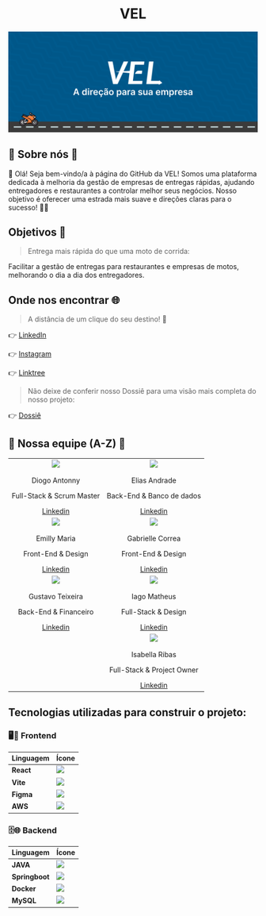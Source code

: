 <div align="center"><h1>VEL</h1></div>

<img src="../Background.png">

## 🔹 Sobre nós 🔸

👋 Olá! Seja bem-vindo/a à página do GitHub da VEL! Somos uma plataforma dedicada à melhoria da gestão de empresas de entregas rápidas, ajudando entregadores e restaurantes a controlar melhor seus negócios. Nosso objetivo é oferecer uma estrada mais suave e direções claras para o sucesso! 🏁🛵

## Objetivos 🔗

> Entrega mais rápida do que uma moto de corrida:

Facilitar a gestão de entregas para restaurantes e empresas de motos, melhorando o dia a dia dos entregadores.

## Onde nos encontrar 🌐

> A distância de um clique do seu destino! 🚀

👉 [LinkedIn](https://www.linkedin.com/company/vel-br) 

👉 [Instagram](https://www.instagram.com/vel_proa/)  

👉 [Linktree](https://linktr.ee/VirtualEasyLog) 

> Não deixe de conferir nosso Dossiê para uma visão mais completa do nosso projeto:

👉 [Dossiê](https://heyzine.com/flip-book/873ecbdfd9.html) 

## 💪 Nossa equipe (A-Z) 💪

<table align="center">
  <tr>
    <td align="center">
      <img src="https://github.com/VELPR0A/.github/assets/102389309/a16ca1b4-62c8-48c5-a314-5161cac84e16" width="75px">
      <p>Diogo Antonny</p>
      <p>Full-Stack & Scrum Master</p>
      <a href="https://www.linkedin.com/in/diogo-antonny/">Linkedin</a>
    </td>
    <td align="center">
      <img src="https://github.com/VELPR0A/.github/assets/102389309/804dcb7b-df06-40fb-8742-e0c3fe4649d1" width="75px">
      <p>Elias Andrade</p>
      <p>Back-End & Banco de dados</p>
      <a href="https://www.linkedin.com/in/elias-andrade-/">Linkedin</a>
    </td>
  </tr>
  <tr>
    <td align="center">
      <img src="https://github.com/VELPR0A/.github/assets/102389309/4375fff2-38c4-4fe6-94ef-7962b0ec52e1" width="75px">
      <p>Emilly Maria</p>
      <p>Front-End & Design</p>
      <a href="https://www.linkedin.com/in/emillymlfreitas/">Linkedin</a>
    </td>
    <td align="center">
      <img src="https://github.com/VELPR0A/.github/assets/102389309/45d83007-c343-4b45-a4b2-9b5074d8d165" width="75px">
      <p>Gabrielle Correa</p>
      <p>Front-End & Design</p>
      <a href="https://www.linkedin.com/in/gabriellecorrealeme/">Linkedin</a>
    </td>
  </tr>
  <tr>
    <td align="center">
      <img src="https://github.com/VELPR0A/.github/assets/102389309/3facc9ef-940d-4f75-ba97-94ccfb9d709f" width="75px">
      <p>Gustavo Teixeira</p>
      <p>Back-End & Financeiro</p>
      <a href="https://www.linkedin.com/in/gustavoteixeira2005/">Linkedin</a>
    </td>
    <td align="center">
      <img src="https://github.com/VELPR0A/.github/assets/102389309/4a1fe4b0-ad45-4a68-9f31-9edd3f2c1078" width="75px">
      <p>Iago Matheus</p>
      <p>Full-Stack & Design</p>
      <a href="https://www.linkedin.com/in/iagomatheus/">Linkedin</a>
    </td>
  </tr>
  <tr>
    <td></td>
    <td align="center">
      <img src="https://github.com/VELPR0A/.github/assets/102389309/54f8b499-faef-4016-8633-ca88f8641f74" width="75px">
      <p>Isabella Ribas</p>
      <p>Full-Stack & Project Owner</p>
      <a href="https://www.linkedin.com/in/isabella-ribas-46579b176/">Linkedin</a>
    </td>
  </tr>
</table>

## Tecnologias utilizadas para construir o projeto:

### 🖥️🎨 Frontend

| Linguagem | Ícone |
|---|---|
| **React** | <img src="https://skillicons.dev/icons?i=react"> |
| **Vite** | <img src="https://skillicons.dev/icons?i=vite"> |
| **Figma** | <img src="https://skillicons.dev/icons?i=figma"> |
| **AWS** | <img src="https://skillicons.dev/icons?i=aws"> |

### 🗄️🌐 Backend

| Linguagem | Ícone |
|---|---|
| **JAVA** | <img src="https://skillicons.dev/icons?i=java"> |
| **Springboot** | <img src="https://skillicons.dev/icons?i=spring"> |
| **Docker** | <img src="https://skillicons.dev/icons?i=docker"> |
| **MySQL** | <img src="https://skillicons.dev/icons?i=mysql"> |





